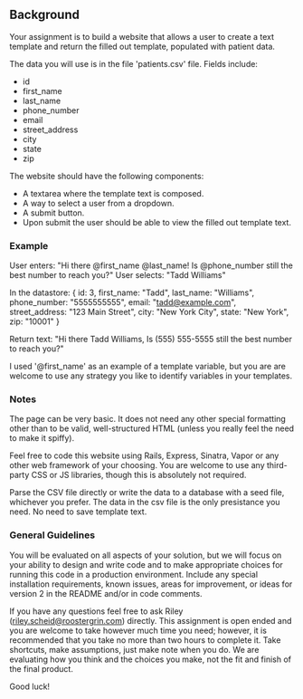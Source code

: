 ## Background

Your assignment is to build a website that allows a user to create a text template and return the filled out template, populated with patient data.

The data you will use is in the file 'patients.csv' file.
Fields include:
* id
* first_name
* last_name
* phone_number
* email
* street_address
* city
* state
* zip

The website should have the following components:
* A textarea where the template text is composed.
* A way to select a user from a dropdown.
* A submit button.
* Upon submit the user should be able to view the filled out template text.

### Example
User enters: "Hi there @first_name @last_name! Is @phone_number still the best number to reach you?"
User selects: "Tadd Williams"

In the datastore: {
  id: 3, 
  first_name: "Tadd", 
  last_name: "Williams", 
  phone_number: "5555555555", 
  email: "tadd@example.com",
  street_address: "123 Main Street",
  city: "New York City",
  state: "New York",
  zip: "10001"
}

Return text: "Hi there Tadd Williams, Is (555) 555-5555 still the best number to reach you?"

I used '@first_name' as an example of a template variable, but you are are welcome to use any strategy you like to identify variables in your templates.

### Notes

The page can be very basic. It does not need any other special formatting other than to be valid, well-structured HTML (unless you really feel the need to make it spiffy).

Feel free to code this website using Rails, Express, Sinatra, Vapor or any other web framework of your choosing. You are welcome to use any third-party CSS or JS libraries, though this is absolutely not required.

Parse the CSV file directly or write the data to a database with a seed file, whichever you prefer. The data in the csv file is the only presistance you need. No need to save template text.

### General Guidelines

You will be evaluated on all aspects of your solution, but we will focus on your ability to design and write code and to make appropriate choices for running this code in a production environment. Include any special installation requirements, known issues, areas for improvement, or ideas for version 2 in the README and/or in code comments.

If you have any questions feel free to ask Riley (riley.scheid@roostergrin.com) directly. This assignment is open ended and you are welcome to take however much time you need; however, it is recommended that you take no more than two hours to complete it. Take shortcuts, make assumptions, just make note when you do. We are evaluating how you think and the choices you make, not the fit and finish of the final product.

Good luck!